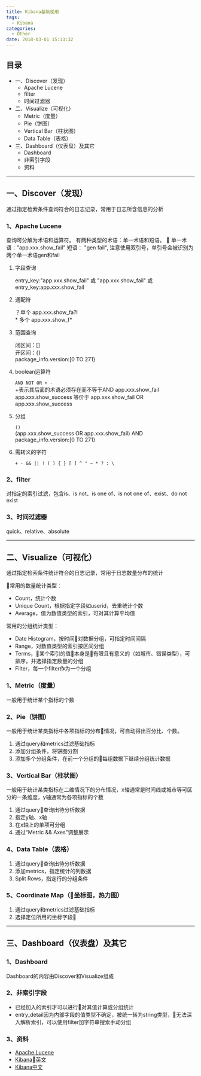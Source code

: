 ```yaml
---
title: Kibana基础使用
tags:
  - Kibana
categories:
  - Other
date: 2018-03-01 15:13:32
---
```



## 目录

* 一、Discover（发现）
    * Apache Lucene
    * filter
    * 时间过滤器
* 二、Visualize（可视化）
    * Metric（度量）
    * Pie（饼图）
    * Vertical Bar（柱状图）
    * Data Table（表格）
* 三、Dashboard（仪表盘）及其它
    * Dashboard
    * 非索引字段
    * 资料
<!-- more -->
*******

## 一、Discover（发现）

通过指定检索条件查询符合的日志记录，常用于日志所含信息的分析

### 1、Apache Lucene

查询可分解为术语和运算符。 有两种类型的术语：单一术语和短语。

单一术语："app.xxx.show_fail"
短语： "gen fail", 注意使用双引号，单引号会被识别为两个单一术语gen和fail

1. 字段查询

    entry_key:"app.xxx.show_fail" 或 "app.xxx.show_fail" 或 entry_key:app.xxx.show_fail

2. 通配符

    ？单个 app.xxx.show_fa?l        
    \* 多个 app.xxx.show_f*

3. 范围查询

    闭区间：[]   
    开区间：{}  
    package_info.version:[0 TO 271} 

4. boolean运算符

    `AND NOT OR + -`     
    +表示其后面的术语必须存在而不等于AND
    app.xxx.show_fail app.xxx.show_success 等价于 app.xxx.show_fail OR app.xxx.show_success

5. 分组

    `()`        
    (app.xxx.show_success OR app.xxx.show_fail) AND package_info.version:[0 TO 271}

6. 需转义的字符

    `+ - && || ! ( ) { } [ ] ^ " ~ * ? : \`

### 2、filter    

对指定的索引过滤，包含is、is not、is one of、is not one of、exist、do not exist

### 3、时间过滤器

quick、relative、absolute

*******

## 二、Visualize（可视化）

通过指定检索条件统计符合的日志记录，常用于日志数量分布的统计

常用的数量统计类型：

* Count，统计个数
* Unique Count，根据指定字段如userid，去重统计个数
* Average，值为数值类型的索引，可对其计算平均值

常用的分组统计类型：

* Date Histogram，按时间对数据分组，可指定时间间隔
* Range，对数值类型的索引按区间分组
* Terms，某个索引的值本身是有限且有意义的（如城市、错误类型），可排序，并选择指定数量的分组
* Filter，每一个filter作为一个分组

### 1、Metric（度量）

一般用于统计某个指标的个数

### 2、Pie（饼图）

一般用于统计某类指标中各项指标的分布情况，可自动得出百分比、个数。

1. 通过query和metrics过滤基础指标
2. 添加分组条件，将饼图分割
3. 添加多个分组条件，在前一个分组的每组数据下继续分组统计数据

### 3、Vertical Bar（柱状图）

一般用于统计某类指标在二维情况下的分布情况，x轴通常是时间线或城市等可区分的一条维度，y轴通常为各项指标的个数

1. 通过query查询出待分析数据
2. 指定y轴、x轴
3. 在x轴上的单项可分组
4. 通过“Metric && Axes”调整展示

### 4、Data Table（表格）

1. 通过query查询出待分析数据
2. 添加metrics，指定统计的列数据
3. Split Rows，指定行的分组条件

### 5、Coordinate Map（坐标图，热力图）

1. 通过query和metrics过滤基础指标
2. 选择定位所用的坐标字段

*******

## 三、Dashboard（仪表盘）及其它

### 1、Dashboard

Dashboard的内容由Discover和Visualize组成

### 2、非索引字段

* 已经加入的索引才可以进行对其值计算或分组统计
* entry_detail因为内部字段的值类型不确定，被统一转为string类型，无法深入解析索引，可以使用filter加字符串搜索手动分组

### 3、资料

* [Apache Lucene](http://lucene.apache.org/core/2_9_4/queryparsersyntax.html)
* [Kibana英文](https://www.elastic.co/guide/en/kibana/5.5/tutorial-visualizing.html)
* [Kibana中文](http://cwiki.apachecn.org/pages/viewpage.action?pageId=8159377#app-switcher)
